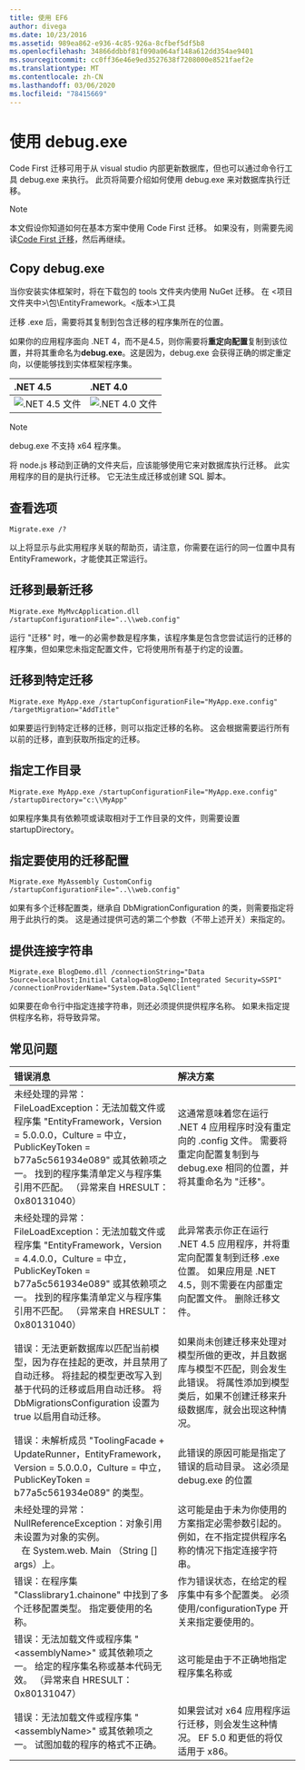 ```yaml
---
title: 使用 EF6
author: divega
ms.date: 10/23/2016
ms.assetid: 989ea862-e936-4c85-926a-8cfbef5df5b8
ms.openlocfilehash: 34866ddbbf81f090a064af148a612dd354ae9401
ms.sourcegitcommit: cc0ff36e46e9ed3527638f7208000e8521faef2e
ms.translationtype: MT
ms.contentlocale: zh-CN
ms.lasthandoff: 03/06/2020
ms.locfileid: "78415669"
---
```

# <a name="using-migrateexe"></a>使用 debug.exe
Code First 迁移可用于从 visual studio 内部更新数据库，但也可以通过命令行工具 debug.exe 来执行。 此页将简要介绍如何使用 debug.exe 来对数据库执行迁移。

> [!NOTE]
> 本文假设你知道如何在基本方案中使用 Code First 迁移。 如果没有，则需要先阅读[Code First 迁移](~/ef6/modeling/code-first/migrations/index.md)，然后再继续。

## <a name="copy-migrateexe"></a>Copy debug.exe

当你安装实体框架时，将在下载包的 tools 文件夹内使用 NuGet 迁移。 在 &lt;项目文件夹中&gt;\\包\\EntityFramework。&lt;版本&gt;\\工具

迁移 .exe 后，需要将其复制到包含迁移的程序集所在的位置。

如果你的应用程序面向 .NET 4，而不是4.5，则你需要将**重定向配置**复制到该位置，并将其重命名为**debug.exe**。这是因为，debug.exe 会获得正确的绑定重定向，以便能够找到实体框架程序集。

| .NET 4.5                                      | .NET 4.0                                      |
|:----------------------------------------------|:----------------------------------------------|
| ![.NET 4.5 文件](~/ef6/media/net45files.png) | ![.NET 4.0 文件](~/ef6/media/net40files.png) |

> [!NOTE]
> debug.exe 不支持 x64 程序集。

将 node.js 移动到正确的文件夹后，应该能够使用它来对数据库执行迁移。 此实用程序的目的是执行迁移。 它无法生成迁移或创建 SQL 脚本。

## <a name="see-options"></a>查看选项

``` console
Migrate.exe /?
```

以上将显示与此实用程序关联的帮助页，请注意，你需要在运行的同一位置中具有 EntityFramework，才能使其正常运行。

## <a name="migrate-to-the-latest-migration"></a>迁移到最新迁移

``` console
Migrate.exe MyMvcApplication.dll /startupConfigurationFile="..\\web.config"
```

运行 "迁移" 时，唯一的必需参数是程序集，该程序集是包含您尝试运行的迁移的程序集，但如果您未指定配置文件，它将使用所有基于约定的设置。

## <a name="migrate-to-a-specific-migration"></a>迁移到特定迁移

``` console
Migrate.exe MyApp.exe /startupConfigurationFile="MyApp.exe.config" /targetMigration="AddTitle"
```

如果要运行到特定迁移的迁移，则可以指定迁移的名称。 这会根据需要运行所有以前的迁移，直到获取所指定的迁移。

## <a name="specify-working-directory"></a>指定工作目录

``` console
Migrate.exe MyApp.exe /startupConfigurationFile="MyApp.exe.config" /startupDirectory="c:\\MyApp"
```

如果程序集具有依赖项或读取相对于工作目录的文件，则需要设置 startupDirectory。

## <a name="specify-migration-configuration-to-use"></a>指定要使用的迁移配置

``` console
Migrate.exe MyAssembly CustomConfig /startupConfigurationFile="..\\web.config"
```

如果有多个迁移配置类，继承自 DbMigrationConfiguration 的类，则需要指定将用于此执行的类。 这是通过提供可选的第二个参数（不带上述开关）来指定的。

## <a name="provide-connection-string"></a>提供连接字符串

``` console
Migrate.exe BlogDemo.dll /connectionString="Data Source=localhost;Initial Catalog=BlogDemo;Integrated Security=SSPI" /connectionProviderName="System.Data.SqlClient"
```

如果要在命令行中指定连接字符串，则还必须提供提供程序名称。 如果未指定提供程序名称，将导致异常。

## <a name="common-problems"></a>常见问题

| 错误消息                                                                                                                                                                                                                                                                                                                      | 解决方案                                                                                                                                                                                                                                                                                             |
|:-----------------------------------------------------------------------------------------------------------------------------------------------------------------------------------------------------------------------------------------------------------------------------------------------------------------------------------|:-----------------------------------------------------------------------------------------------------------------------------------------------------------------------------------------------------------------------------------------------------------------------------------------------------|
| 未经处理的异常： FileLoadException：无法加载文件或程序集 "EntityFramework，Version = 5.0.0.0，Culture = 中立，PublicKeyToken = b77a5c561934e089" 或其依赖项之一。 找到的程序集清单定义与程序集引用不匹配。 （异常来自 HRESULT：0x80131040）         | 这通常意味着您在运行 .NET 4 应用程序时没有重定向的 .config 文件。 需要将重定向配置复制到与 debug.exe 相同的位置，并将其重命名为 "迁移"。                                                                                       |
| 未经处理的异常： FileLoadException：无法加载文件或程序集 "EntityFramework，Version = 4.4.0.0，Culture = 中立，PublicKeyToken = b77a5c561934e089" 或其依赖项之一。 找到的程序集清单定义与程序集引用不匹配。 （异常来自 HRESULT：0x80131040）          | 此异常表示你正在运行 .NET 4.5 应用程序，并将重定向配置复制到迁移 .exe 位置。 如果应用是 .NET 4.5，则不需要在内部重定向配置文件。 删除迁移文件。                                    |
| 错误：无法更新数据库以匹配当前模型，因为存在挂起的更改，并且禁用了自动迁移。 将挂起的模型更改写入到基于代码的迁移或启用自动迁移。 将 DbMigrationsConfiguration 设置为 true 以启用自动迁移。 | 如果尚未创建迁移来处理对模型所做的更改，并且数据库与模型不匹配，则会发生此错误。 将属性添加到模型类后，如果不创建迁移来升级数据库，就会出现这种情况。 |
| 错误：未解析成员 "ToolingFacade + UpdateRunner，EntityFramework，Version = 5.0.0.0，Culture = 中立，PublicKeyToken = b77a5c561934e089" 的类型。                                                                                                                                       | 此错误的原因可能是指定了错误的启动目录。 这必须是 debug.exe 的位置                                                                                                                                                                                      |
| 未经处理的异常： NullReferenceException：对象引用未设置为对象的实例。 <br/>   在 System.web. Main （String [] args）上。                                                                                                                                             | 这可能是由于未为你使用的方案指定必需参数引起的。 例如，在不指定提供程序名称的情况下指定连接字符串。                                                                                                                        |
| 错误：在程序集 "Classlibrary1.chainone" 中找到了多个迁移配置类型。 指定要使用的名称。                                                                                                                                                                                                  | 作为错误状态，在给定的程序集中有多个配置类。 必须使用/configurationType 开关来指定要使用的。                                                                                                                                           |
| 错误：无法加载文件或程序集 "&lt;assemblyName&gt;" 或其依赖项之一。 给定的程序集名称或基本代码无效。 （异常来自 HRESULT：0x80131047）                                                                                                                                                    | 这可能是由于不正确地指定程序集名称或                                                                                                                                                                                                                          |
| 错误：无法加载文件或程序集 "&lt;assemblyName&gt;" 或其依赖项之一。 试图加载的程序的格式不正确。                                                                                                                                                                          | 如果尝试对 x64 应用程序运行迁移，则会发生这种情况。 EF 5.0 和更低的将仅适用于 x86。                                                                                                                                                                                |
